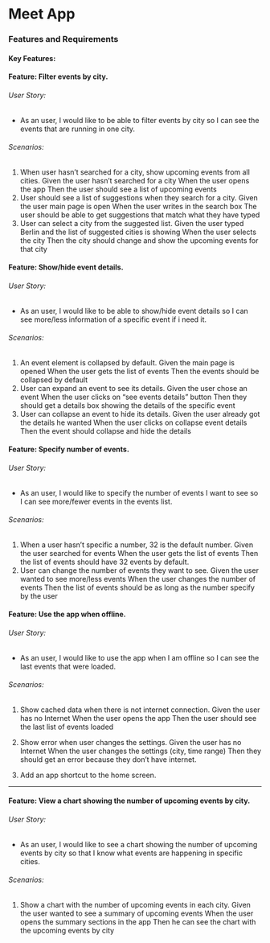 # Meet App

### Features and Requirements

#### Key Features:
#### Feature: Filter events by city.
###### User Story: 
  * As an user, I would like to be able to filter events by city so I can see the events that are running in one city.
###### Scenarios: 
  1.  When user hasn’t searched for a city, show upcoming events from all cities.
      Given the user hasn’t searched for a city
      When the user opens the app
      Then the user should see a list of upcoming events
  2.  User should see a list of suggestions when they search for a city.
      Given the user main page is open
      When the user writes in the search box
      The user should be able to get suggestions that match what they have typed
  3.	User can select a city from the suggested list.
      Given the user typed Berlin and the list of suggested cities is showing
      When the user selects the city
      Then the city should change and show the upcoming events for that city 

#### Feature: Show/hide event details.
###### User Story: 
  * As an user, I would like to be able to show/hide event details so I can see more/less information of a specific event if i need it. 
###### Scenarios: 
  1.	An event element is collapsed by default.
      Given the main page is opened
      When the user gets the list of events
      Then the events should be collapsed by default 	 
  2.	User can expand an event to see its details.
      Given the user chose an event
      When the user clicks on “see events details” button
      Then they should get a details box showing the details of the specific event
  3.	User can collapse an event to hide its details.
      Given the user already got the details he wanted
      When the user clicks on collapse event details 
      Then the event should collapse and hide the details 

#### Feature: Specify number of events.
###### User Story: 
  * As an user, I would like to specify the number of events I want to see so I can see more/fewer events in the events list.
###### Scenarios: 
  1.	When a user hasn’t specific a number, 32 is the default number.
      Given the user searched for events
      When the user gets the list of events
      Then the list of events should have 32 events by default.
  2.	User can change the number of events they want to see.
      Given the user wanted to see more/less events
      When the user changes the number of events 
      Then the list of events should be as long as the number specify by the user

#### Feature: Use the app when offline.
###### User Story: 
  * As an user, I would like to use the app when I am offline so I can see the last events that were loaded.
###### Scenarios: 
  1.	Show cached data when there is not internet connection.
      Given the user has no Internet
      When the user opens the app
      Then the user should see the last list of events loaded
  2.	Show error when user changes the settings.
      Given the user has no Internet
      When the user changes the settings (city, time range)
      Then they should get an error because they don’t have internet.

5. Add an app shortcut to the home screen.
----

#### Feature: View a chart showing the number of upcoming events by city.
###### User Story: 
  * As an user, I would like to see a chart showing the number of upcoming events by city so that I know what events are happening in specific cities.
###### Scenarios: 
  1.	Show a chart with the number of upcoming events in each city.
      Given the user wanted to see a summary of upcoming events
      When the user opens the summary sections in the app
      Then he can see the chart with the upcoming events by city 
